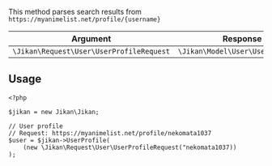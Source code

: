 This method parses search results from `https://myanimelist.net/profile/{username}`

| Argument | Response |
| -------- | -------- |
| `\Jikan\Request\User\UserProfileRequest` | `\Jikan\Model\User\UserProfile[]` |

## Usage
```
<?php

$jikan = new Jikan\Jikan;

// User profile
// Request: https://myanimelist.net/profile/nekomata1037
$user = $jikan->UserProfile(
    (new \Jikan\Request\User\UserProfileRequest("nekomata1037))
);
```

[^1]: Request: [\Jikan\Request\User\UserProfileRequest](/objects/request/user/profile.md)
[^2]: Model: [\Jikan\Model\User\TopAnime](/objects/model/user/profile.md)